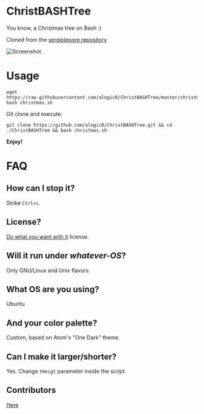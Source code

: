 # ChristBASHTree

You know, a Christmas tree on Bash :)

Cloned from the [sergiolepore repository](https://github.com/sergiolepore/ChristBASHTree)

![Screenshot](./screenshot.png?raw=true)

# Usage

```
wget https://raw.githubusercontent.com/alogic0/ChristBASHTree/master/christmas.sh
bash christmas.sh
```
Git clone and execute:

```
git clone https://github.com/alogic0/ChristBASHTree.git && cd ./ChristBASHTree && bash christmas.sh
```

__Enjoy!__

# FAQ

## How can I stop it?

Strike `Ctrl+c`.

## License?

[Do what you want with it](./LICENSE) license.

## Will it run under _whatever-OS_?

Only GNU/Linux and Unix flavors.

## What OS are you using?

Ubuntu 

## And your color palette?

Custom, based on Atom's "One Dark" theme.

## Can I make it larger/shorter?

Yes. Change `tHeigt` parameter inside the script.

## Contributors

[Here](https://github.com/alogic0/ChristBASHTree/graphs/contributors)
